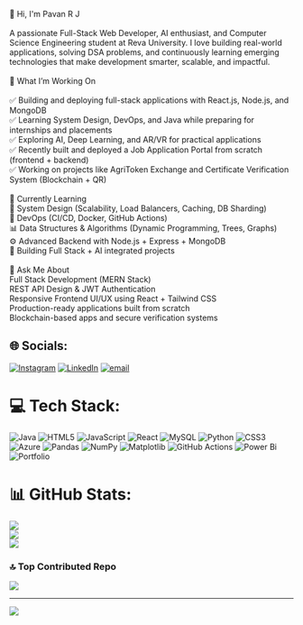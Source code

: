
👋 Hi, I'm Pavan R J<br><br>A passionate Full-Stack Web Developer, AI enthusiast, and Computer Science Engineering student at Reva University. I love building real-world applications, solving DSA problems, and continuously learning emerging technologies that make development smarter, scalable, and impactful.<br><br>🚀 What I’m Working On<br><br>✅ Building and deploying full-stack applications with React.js, Node.js, and MongoDB<br>✅ Learning System Design, DevOps, and Java while preparing for internships and placements<br>✅ Exploring AI, Deep Learning, and AR/VR for practical applications<br>✅ Recently built and deployed a Job Application Portal from scratch (frontend + backend)<br>✅ Working on projects like AgriToken Exchange and Certificate Verification System (Blockchain + QR)<br><br>🌱 Currently Learning<br>🧠 System Design (Scalability, Load Balancers, Caching, DB Sharding)<br>🔧 DevOps (CI/CD, Docker, GitHub Actions)<br>📊 Data Structures & Algorithms (Dynamic Programming, Trees, Graphs)<br>⚙ Advanced Backend with Node.js + Express + MongoDB<br>🤖 Building Full Stack + AI integrated projects<br><br>💬 Ask Me About<br>Full Stack Development (MERN Stack)<br>REST API Design & JWT Authentication<br>Responsive Frontend UI/UX using React + Tailwind CSS<br>Production-ready applications built from scratch<br>Blockchain-based apps and secure verification systems


## 🌐 Socials:
[![Instagram](https://img.shields.io/badge/Instagram-%23E4405F.svg?logo=Instagram&logoColor=white)](https://instagram.com/_pavan_rj) [![LinkedIn](https://img.shields.io/badge/LinkedIn-%230077B5.svg?logo=linkedin&logoColor=white)](https://www.linkedin.com/in/pavanrj13) [![email](https://img.shields.io/badge/Email-D14836?logo=gmail&logoColor=white)](jadhavpavan438@gmail.com) 

# 💻 Tech Stack:
![Java](https://img.shields.io/badge/java-%23ED8B00.svg?style=flat&logo=openjdk&logoColor=white) ![HTML5](https://img.shields.io/badge/html5-%23E34F26.svg?style=flat&logo=html5&logoColor=white) ![JavaScript](https://img.shields.io/badge/javascript-%23323330.svg?style=flat&logo=javascript&logoColor=%23F7DF1E) ![React](https://img.shields.io/badge/react-%2320232a.svg?style=flat&logo=react&logoColor=%2361DAFB) ![MySQL](https://img.shields.io/badge/mysql-4479A1.svg?style=flat&logo=mysql&logoColor=white) ![Python](https://img.shields.io/badge/python-3670A0?style=flat&logo=python&logoColor=ffdd54) ![CSS3](https://img.shields.io/badge/css3-%231572B6.svg?style=flat&logo=css3&logoColor=white) ![Azure](https://img.shields.io/badge/azure-%230072C6.svg?style=flat&logo=microsoftazure&logoColor=white) ![Pandas](https://img.shields.io/badge/pandas-%23150458.svg?style=flat&logo=pandas&logoColor=white) ![NumPy](https://img.shields.io/badge/numpy-%23013243.svg?style=flat&logo=numpy&logoColor=white) ![Matplotlib](https://img.shields.io/badge/Matplotlib-%23ffffff.svg?style=flat&logo=Matplotlib&logoColor=black) ![GitHub Actions](https://img.shields.io/badge/github%20actions-%232671E5.svg?style=flat&logo=githubactions&logoColor=white) ![Power Bi](https://img.shields.io/badge/power_bi-F2C811?style=flat&logo=powerbi&logoColor=black) ![Portfolio](https://img.shields.io/badge/Portfolio-%23000000.svg?style=flat&logo=firefox&logoColor=#FF7139)
# 📊 GitHub Stats:
![](https://github-readme-stats.vercel.app/api?username=PavanRJadhav&theme=dark&hide_border=false&include_all_commits=true&count_private=false)<br/>
![](https://nirzak-streak-stats.vercel.app/?user=PavanRJadhav&theme=dark&hide_border=false)<br/>
![](https://github-readme-stats.vercel.app/api/top-langs/?username=PavanRJadhav&theme=dark&hide_border=false&include_all_commits=true&count_private=false&layout=compact)

### 🔝 Top Contributed Repo
![](https://github-contributor-stats.vercel.app/api?username=PavanRJadhav&limit=5&theme=dark&combine_all_yearly_contributions=true)

---
[![](https://visitcount.itsvg.in/api?id=PavanRJadhav&icon=0&color=0)](https://visitcount.itsvg.in)

<!-- Proudly created with GPRM ( https://gprm.itsvg.in ) -->
